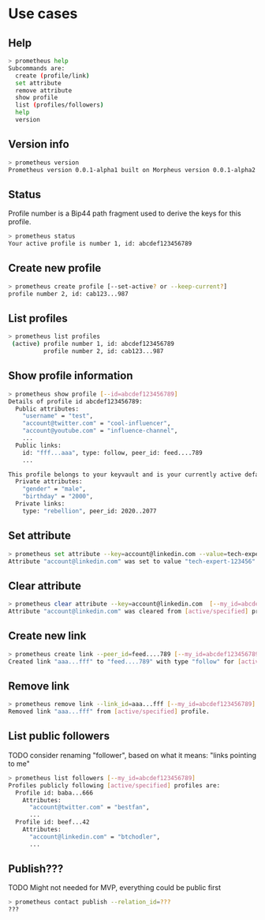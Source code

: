 # Use cases


## Help

```bash
> prometheus help
Subcommands are:
  create (profile/link)
  set attribute
  remove attribute
  show profile
  list (profiles/followers)
  help
  version
```


## Version info

```bash
> prometheus version
Prometheus version 0.0.1-alpha1 built on Morpheus version 0.0.1-alpha2
```


## Status

Profile number is a Bip44 path fragment used to derive the keys for this profile.

```bash
> prometheus status
Your active profile is number 1, id: abcdef123456789
```


## Create new profile

```bash
> prometheus create profile [--set-active? or --keep-current?]
profile number 2, id: cab123...987
```


## List profiles

```bash
> prometheus list profiles
 (active) profile number 1, id: abcdef123456789
          profile number 2, id: cab123...987
```


## Show profile information

```bash
> prometheus show profile [--id=abcdef123456789]
Details of profile id abcdef123456789:
  Public attributes:
    "username" = "test",
    "account@twitter.com" = "cool-influencer",
    "account@youtube.com" = "influence-channel",
    ...
  Public links:
    id: "fff...aaa", type: follow, peer_id: feed....789
    ...

This profile belongs to your keyvault and is your currently active default one.
  Private attributes:
    "gender" = "male",
    "birthday" = "2000",
  Private links:
    type: "rebellion", peer_id: 2020..2077
```


## Set attribute

```bash
> prometheus set attribute --key=account@linkedin.com --value=tech-expert-123456 [--my_id=abcdef123456789]
Attribute "account@linkedin.com" was set to value "tech-expert-123456" for [active/specified] profile.
```


## Clear attribute

```bash
> prometheus clear attribute --key=account@linkedin.com  [--my_id=abcdef123456789]
Attribute "account@linkedin.com" was cleared from [active/specified] profile.
```


## Create new link

```bash
> prometheus create link --peer_id=feed....789 [--my_id=abcdef123456789] [--relation_type=follow]
Created link "aaa...fff" to "feed....789" with type "follow" for [active/specified] profile.
```


## Remove link

```bash
> prometheus remove link --link_id=aaa...fff [--my_id=abcdef123456789]
Removed link "aaa...fff" from [active/specified] profile.
```


## List public followers

TODO consider renaming "follower", based on what it means:
"links pointing to me"

```bash
> prometheus list followers [--my_id=abcdef123456789]
Profiles publicly following [active/specified] profiles are:
  Profile id: baba...666
    Attributes:
      "account@twitter.com" = "bestfan",
      ...
  Profile id: beef...42
    Attributes:
      "account@linkedin.com" = "btchodler",
      ...
```


## Publish???

TODO Might not needed for MVP, everything could be public first

```bash
> prometheus contact publish --relation_id=???
???
```

